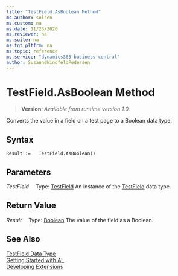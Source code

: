 ```yaml
---
title: "TestField.AsBoolean Method"
ms.author: solsen
ms.custom: na
ms.date: 11/23/2020
ms.reviewer: na
ms.suite: na
ms.tgt_pltfrm: na
ms.topic: reference
ms.service: "dynamics365-business-central"
author: SusanneWindfeldPedersen
---
```

[//]: # (START>DO_NOT_EDIT)
[//]: # (IMPORTANT:Do not edit any of the content between here and the END>DO_NOT_EDIT.)
[//]: # (Any modifications should be made in the .xml files in the ModernDev repo.)
# TestField.AsBoolean Method
> **Version**: _Available from runtime version 1.0._

Converts the value in a field on a test page to a Boolean data type.


## Syntax
```
Result :=   TestField.AsBoolean()
```

## Parameters
*TestField*
&emsp;Type: [TestField](testfield-data-type.md)
An instance of the [TestField](testfield-data-type.md) data type.

## Return Value
*Result*
&emsp;Type: [Boolean](../boolean/boolean-data-type.md)
The value of the field as a Boolean.


[//]: # (IMPORTANT: END>DO_NOT_EDIT)
## See Also
[TestField Data Type](testfield-data-type.md)  
[Getting Started with AL](../../devenv-get-started.md)  
[Developing Extensions](../../devenv-dev-overview.md)